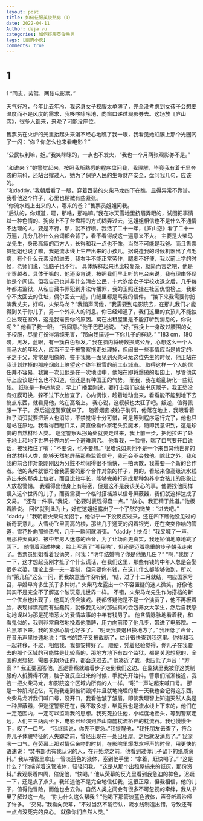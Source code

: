 ```yaml
---
layout: post
title: 如何征服英俊熟男（1）
date: 2022-04-11
Author: deja vu
categories: 如何征服英俊熟男
tags: [剧情小说]
comments: true
--- 
```

# 1
1
“同志，劳驾，两张电影票。”  

天气好冷，今年比去年冷，我这身女子校服太单薄了，完全没考虑到女孩子会想要温度而不是风度的需求，我哆哆嗦嗦地，向窗口递过观影券去。这场放《庐山恋》，很多人都来，来晚了可能没座位。 

售票员在火炉的光里抬起头来漫不经心地瞧了我一眼，我看见她虹膜上那个光圈闪了一闪：“你？你怎么也来看电影？”  

“公民权利嘛，姐。”我笑眯眯的，一点也不发火，“我也一个月两张观影券不是。” 

“和谁来？”她警觉起来，按照我所熟悉的程序盘问我，我理解，毕竟我有着千里奔袭的前科，还站台撑过人，她为了保护人民的生命财产安全，盘问我几句，应该的。  
“和daddy。”我朝后看了一眼，穿着西装的火柴马龙四下在瞧，显得异常不靠谱。我看他这个样子，心里也稍微有些紧张。  
“你流水线上出来的人，哪来的爸？”售票员姐姐问我。  
“后认的，你知道，嗯，那啥，那啥嘛。”我在冰天雪地里挤眉弄眼的，试图把事情以一种色情的、狗肉上不了台盘秤的方式糊弄过去，这姐姐相信也不是什么不通情不达理的人，要是不行，那，就不行呗。我活了二十一年，《庐山恋》看了二十一万遍，几分几秒什么台词都会背了，看不看得成这一遍意义不大。
主要是火柴马龙先生，身形高瘦的西方人，长得和我一点也不像，当然不可能是我爸。而且售票员姐姐也说了嘛，我是流水线上生产出来的小孩儿，据说造我的时候机器出了点毛病，有个什么元素没加进去，我右手不能正常劳作，腿脚不好使，我以前上学的时候，老师们说，我脑子也不行。
具体解释起来也比较复杂，就简而言之吧，他是个穿越者，具体干嘛的，他还没肯说，按照我们早上听的电台来说，我有理由怀疑他是个间谍。但我自己也并非什么清白公民，十六岁给女子学校劝退之后，几乎每年都进监狱，从私自藏书罪犯到非法传播罪，我的玉照还挂在社区仇恨榜上，我那个不太回去的住址，偶尔回去一趟，门缝里都是骂我的信件。
“接下来我需要你扮演我丈夫，好吗，火柴马龙？”我悄声问他，“我需要到电影院去，在那儿我们才能得到关于你儿子，另一个外来人的消息。你已经知道了，我们这里的女孩儿不能独立出现在室外，这是我需要你的原因。窝在出租屋里是不能打听到消息的，你说呢？”
他看了我一眼。
“我同意。”他干巴巴地说。
“好。”我换上一身改过腰围的女子校服，尽量打扮得清纯无害，“那向我描述一下你儿子的样貌。”
“183 cm，180 磅，黑发，蓝眼，有一簇白色额发。”
我在脑内将磅数换成公斤，心想这么一个人高马大的年轻人，应当不至于被警察拖走处理掉，但闹出一些事情应当是肯定的。子之于父，常常是相像的，鉴于我第一面见到火柴马龙这位先生的时候，他正站在我计划炸掉的那座烟囱上瞭望这个终年积雪的前工业城市。
取得这样一个人的信任并不容易，我第一次见他是在一次地动中，他站在即将爆破的烟囱上，尽管他实际上应该是什么也不知道，但还是有种国王的气势。
而我，我在趁乱转化一些纸张。
纸张是一种违禁品，早上广播里刚说，要打击我们这些书灰贩子，我正愁没有虹膜可换，躲不过下次检查了，心内惆怅，趁着地动出来，看看能不能到地下去搞点东西，就看见他，站在高塔上。
我心说，这叔叔也太狂了吧。叛逆，值得佩服一下子。
然后巡逻警察就来了。
随着烟囱被粒子消弭，他落在地上，我眼看着粒子消弭就要把活人也消除，不禁觉得十分可惜，可是等到程序运行完了，他也只是站在原地。我看得目瞪口呆，简直像看作家老头变魔术，随即我意识到，这是珍贵的自然材料人类。
巡逻警察从拐角处就要走过来，我上前一步，把他拉进了处于地上和地下世界分界内的一个避难洞穴。
他看我，一脸懵，喘了口气要开口说话，被我捂住了嘴：“不要说，也不要想。”
很难说如果他不是一个来自其他世界的自然材料人类，能够天然地屏蔽那些监管信号，我还会不会救他。除此之外，我和我的前合作对象刚刚因为分赃不均闹得很不愉快，一拍两散，我需要一个新的合作者。他的条件就很符合我需要的那个合作对象的样子，男的，看起来像高级流水线造出来的那类上位者，而且比较年长，能够完美打造成那种包养小女孩儿的形象让人放松警惕。
我看得出他身上有秘密，但是这不是我该关心的事。他要找他同样误入这个世界的儿子，而我需要一个临时搭档兼以信号屏蔽器，我们就这样达成了交易。
“还有一件事，”我说，“必要时表现得蠢一点。”
“放心，我正精于此道。”他板着脸说。
回忆就到此为止，好在这姐姐露出了一个了然的微笑：“进去吧。”
“daddy！”我朝着火柴马龙招手，他似乎一下没反应过来，还在四下瞧他没见过的新奇玩意儿，大雪纷飞里高高的楼，那些几乎通天的闪着银光，还在突突作响的管道，雪花扑向那些热气，几乎一瞬间就消弭。
“daddy！快点！”我又喊了一声，用那种天真的、被中年男人迷惑的声音，为了让场面更真实，我还娇俏地原地跳了两下。
他懵着回过神来，脸上写满了“叫我呐”，但还是迈着稳重的步子朝我走来了。售票员姐姐看着我俩笑，问我：“明年结婚呐？你是他第几任？”
“啊，”我愣了一下，这才想起我刚才扯了个什么谎话，在我们这里，那些有钱的中年人总是会娶很多老婆，理论上是一夫一妻制，但只要你有钱，在这儿什么都能够做到，所以有“第几任”这么一问，而我故意当作没听到，“结，过了十二月就结，响应国家号召，早婚早育多生孩子多种树。”
火柴马龙露出一个不容置疑的迷人微笑，好像他其实不是完全不了解这个破玩意儿世界一样。
不错，火柴马龙先生作为搭档的新一个优点也出现了，他真的很会演戏。我都怀疑他是不是一个演员了，他不再板着脸，表现得漂亮而有些蠢钝，就像我见过的那些真的会包养女大学生，然后自我感动地误以为那是犯错惹火的爱情故事的中年有钱男子。
他含情脉脉地看着我，和看鬼似的，我则非常自然地挽着他胳膊，用力向前带了他几步，带进了电影院。一片黑罩下来，我的紧张心情也好多了。
“明天我要退租换地方了。”
我压低了声音，在音乐声里快速地说：“贩书的路子又被截断了，估计很快查到我这里。你得和我一起转移，不过，相信我，我都安排好了。
顺便，凭着经验觉得，你儿子在我要去的那个区域的可能性是比较高的，那地方地下有四个监狱，都是关思想犯的，全国的思想犯，需要长期矫正的，都会送过去。”
他凑近了我，也压低了声音：“方案？”
我正要回答他，巡逻警察就踏着步子走到我们这边。在监狱里我被穿这类制服的人折腾得不清，脑子没反应过来的时候，手就先开始抖。警察们渐渐接近，我拽一把火柴马龙，和影院这个区域内所有的人一样，“啪”一声站起来喊口号。
那是一种肌肉记忆，可能我走到被销毁掉并且就地掩埋的那一天我也会记得这东西。
火柴马龙听我们喊口号，没开口，我看他皱了皱眉。即使我理智上知道天然人类是一种屏蔽器，但巡逻警察还在，我不敢多想，毕竟我也是流水线上下来的，他们在一定范围内，一定可以监测我的思想。我死死拉住他，小幅度地摇头，等到警察走远，人们三三两两坐下，电影已经演到庐山南麓枕流桥畔的枕流石。我也慢慢坐下，叹了一口气。
“我继续说，你先不要急。”我提醒他，“我托朋友去查了，符合你儿子体貌特征的人失踪之前，曾经出现在一处出租屋。之后就没消息了。”
我深吸一口气，在荧幕上那对情侣亲吻的时刻，在影院里爆发欢呼声的时候，用更快的语速说：“焚书部也有我认识的人，在开始烧之前，他看到过你儿子留下的纸质资料。”
我从袖管里拿出一管淡蓝色的液体，塞到他手里：“拿着，赶快喝了。”
“这是什么？”他端详着这管液体，轻轻问我。
“这是从那个出租屋搞来的纸灰，那份资料。”我观察着四周，催促他，“快喝。”
他从荧幕的反光里看到我急迫的神色，迟疑一下，还是点了点头。我知道他不是完全地信任我，这很正常，但我相信，他的儿子，值得他冒险，而他也会去做。自然人类之间会有很多不可忽视的牵绊，我从书里了解过这一点。
“你为什么这么帮我？”他喝下那管淡蓝色液体，声音听着沙哑了许多。
“交易。”我看向荧幕，“不过当然不能否认，流水线制造出错，导致还有一点点没死完的良心。
就像你们自然人类。”
